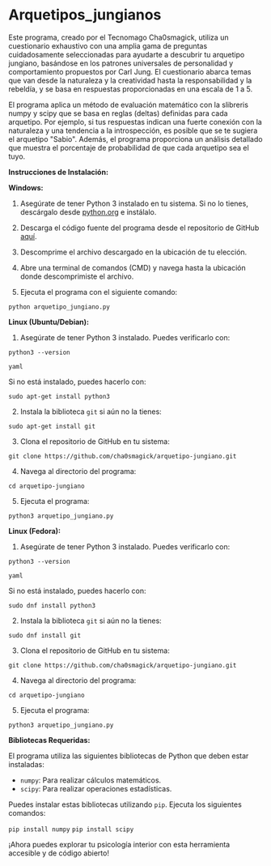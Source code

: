 # Arquetipos_jungianos
Este programa, creado por el Tecnomago Cha0smagick, utiliza un cuestionario exhaustivo con una amplia gama de preguntas cuidadosamente seleccionadas para ayudarte a descubrir tu arquetipo jungiano, basándose en los patrones universales de personalidad y comportamiento propuestos por Carl Jung. El cuestionario abarca temas que van desde la naturaleza y la creatividad hasta la responsabilidad y la rebeldía, y se basa en respuestas proporcionadas en una escala de 1 a 5.

El programa aplica un método de evaluación matemático con la slibreris numpy y scipy que se basa en reglas (deltas) definidas para cada arquetipo. Por ejemplo, si tus respuestas indican una fuerte conexión con la naturaleza y una tendencia a la introspección, es posible que se te sugiera el arquetipo "Sabio". Además, el programa proporciona un análisis detallado que muestra el porcentaje de probabilidad de que cada arquetipo sea el tuyo.

**Instrucciones de Instalación:**


**Windows:**

1. Asegúrate de tener Python 3 instalado en tu sistema. Si no lo tienes, descárgalo desde [python.org](https://www.python.org/downloads/) e instálalo.

2. Descarga el código fuente del programa desde el repositorio de GitHub [aquí](https://github.com/cha0smagick/arquetipo-jungiano).

3. Descomprime el archivo descargado en la ubicación de tu elección.

4. Abre una terminal de comandos (CMD) y navega hasta la ubicación donde descomprimiste el archivo.

5. Ejecuta el programa con el siguiente comando:


`python arquetipo_jungiano.py`



**Linux (Ubuntu/Debian):**

1. Asegúrate de tener Python 3 instalado. Puedes verificarlo con:

`python3 --version`

`yaml`


Si no está instalado, puedes hacerlo con:

`sudo apt-get install python3`




2. Instala la biblioteca `git` si aún no la tienes:

`sudo apt-get install git`




3. Clona el repositorio de GitHub en tu sistema:

`git clone https://github.com/cha0smagick/arquetipo-jungiano.git`



4. Navega al directorio del programa:

`cd arquetipo-jungiano`




5. Ejecuta el programa:

`python3 arquetipo_jungiano.py`





**Linux (Fedora):**

1. Asegúrate de tener Python 3 instalado. Puedes verificarlo con:

`python3 --version`

`yaml`


Si no está instalado, puedes hacerlo con:

`sudo dnf install python3`




2. Instala la biblioteca `git` si aún no la tienes:

`sudo dnf install git`



3. Clona el repositorio de GitHub en tu sistema:

`git clone https://github.com/cha0smagick/arquetipo-jungiano.git`




4. Navega al directorio del programa:

`cd arquetipo-jungiano`




5. Ejecuta el programa:

`python3 arquetipo_jungiano.py`





**Bibliotecas Requeridas:**

El programa utiliza las siguientes bibliotecas de Python que deben estar instaladas:

- `numpy`: Para realizar cálculos matemáticos.
- `scipy`: Para realizar operaciones estadísticas.

Puedes instalar estas bibliotecas utilizando `pip`. Ejecuta los siguientes comandos:

`pip install numpy`
`pip install scipy`


¡Ahora puedes explorar tu psicología interior con esta herramienta accesible y de código abierto!
